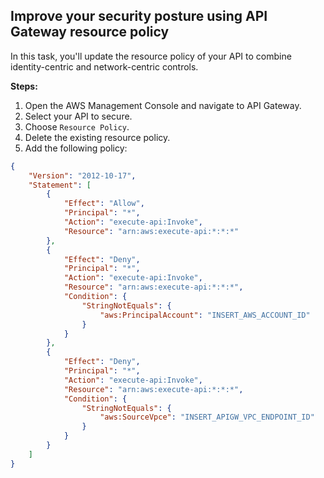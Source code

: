 ## Improve your security posture using API Gateway resource policy

In this task, you'll update the resource policy of your API to combine identity-centric and network-centric controls.

**Steps:**

1. Open the AWS Management Console and navigate to API Gateway.
2. Select your API to secure.
3. Choose `Resource Policy`.
4. Delete the existing resource policy.
5. Add the following policy:

```json
{
    "Version": "2012-10-17",
    "Statement": [
        {
            "Effect": "Allow",
            "Principal": "*",
            "Action": "execute-api:Invoke",
            "Resource": "arn:aws:execute-api:*:*:*"
        },
        {
            "Effect": "Deny",
            "Principal": "*",
            "Action": "execute-api:Invoke",
            "Resource": "arn:aws:execute-api:*:*:*",
            "Condition": {
                "StringNotEquals": {
                    "aws:PrincipalAccount": "INSERT_AWS_ACCOUNT_ID"
                }
            }
        },
        {
            "Effect": "Deny",
            "Principal": "*",
            "Action": "execute-api:Invoke",
            "Resource": "arn:aws:execute-api:*:*:*",
            "Condition": {
                "StringNotEquals": {
                    "aws:SourceVpce": "INSERT_APIGW_VPC_ENDPOINT_ID"
                }
            }
        }
    ]
}

